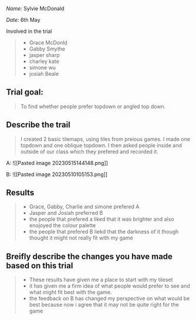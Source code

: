 
_Name:_ Sylvie McDonald

_Date:_ 6th May

Involved in the trial
>- Grace McDonld
>- Gabby Smythe
>- jasper sharp
>- charley kate
>- simone wu
>- josiah Beale

## Trial goal:
> To find whether people prefer topdown or angled top down.


## Describe the trail
>I created 2 basic tilemaps, using tiles from preious games. I made one topdown and one oblique topdown. I then asked people inside and outside of our class which they prefered and recorded it.



A:
![[Pasted image 20230515144148.png]]

B:
![[Pasted image 20230510105153.png]]


## Results
> - Grace, Gabby, Charlie and simone prefered A
> - Jasper and Josiah preferred B
> - the people that prefered a liked that it was brighter and also enojoyed the colour palette
> - the people that prefered B liekd that the darkness of it though thought it might not really fit with my game
>
## Breifly describe the changes you have made based on this trial
> - These results have given me a place to start with my tileset 
> - it has given me a firm idea of what people would prefer to see and what might fit best with the game.
> - the feedback on B has changed my perspective on what would be best because now i agree that it may not be quite right for the game